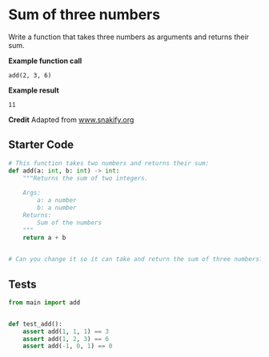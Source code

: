 # Sum of three numbers





Write a function that takes three numbers as arguments and returns their sum.

**Example function call**

```
add(2, 3, 6)
```

**Example result**

```
11
```

**Credit**
Adapted from www.snakify.org

## Starter Code
```python
# This function takes two numbers and returns their sum:
def add(a: int, b: int) -> int:
    """Returns the sum of two integers.
    
    Args:
        a: a number
        b: a number
    Returns:
        Sum of the numbers
    """
    return a + b
    

# Can you change it so it can take and return the sum of three numbers?
```

## Tests
```python
from main import add


def test_add():
    assert add(1, 1, 1) == 3
    assert add(1, 2, 3) == 6
    assert add(-1, 0, 1) == 0
```
